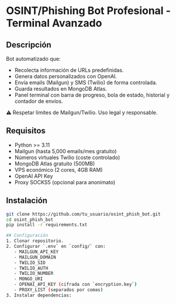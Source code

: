 # OSINT/Phishing Bot Profesional - Terminal Avanzado

## Descripción
Bot automatizado que:
- Recolecta información de URLs predefinidas.
- Genera datos personalizados con OpenAI.
- Envía emails (Mailgun) y SMS (Twilio) de forma controlada.
- Guarda resultados en MongoDB Atlas.
- Panel terminal con barra de progreso, bola de estado, historial y contador de envíos.

⚠️ Respetar límites de Mailgun/Twilio. Uso legal y responsable.

## Requisitos
- Python >= 3.11
- Mailgun (hasta 5,000 emails/mes gratuito)
- Números virtuales Twilio (coste controlado)
- MongoDB Atlas gratuito (500MB)
- VPS económico (2 cores, 4GB RAM)
- OpenAI API Key
- Proxy SOCKS5 (opcional para anonimato)

## Instalación
```bash
git clone https://github.com/tu_usuario/osint_phish_bot.git
cd osint_phish_bot
pip install -r requirements.txt

## Configuración
1. Clonar repositorio.
2. Configurar `.env` en `config/` con:
   - MAILGUN_API_KEY
   - MAILGUN_DOMAIN
   - TWILIO_SID
   - TWILIO_AUTH
   - TWILIO_NUMBER
   - MONGO_URI
   - OPENAI_API_KEY (cifrada con `encryption.key`)
   - PROXY_LIST (separados por comas)
3. Instalar dependencias:
